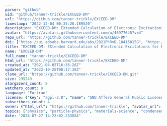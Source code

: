 ```yaml
---
parser: "github"
uid: "github/tanner-trickle/EXCEED-DM"
url: "https://github.com/tanner-trickle/EXCEED-DM"
timestamp: "2022-12-04 00:35:20.189520"
description: "EXCEED-DM: EXtended Calculation of Electronic Excitations for Direct detection of Dark Matter"
avatar: "https://avatars.githubusercontent.com/u/46977645?v=4"
repo_url: "https://github.com/tanner-trickle/EXCEED-DM"
doi: ["https://ui.adsabs.harvard.edu/abs/2021PhRvD.104i5015G", "https://ui.adsabs.harvard.edu/abs/2022arXiv221014917T", "https://ui.adsabs.harvard.edu/abs/2022ascl.soft11020T/abstract"]
title: "EXCEED-DM: EXtended Calculation of Electronic Excitations for Direct detection of Dark Matter"
name: "EXCEED-DM"
full_name: "tanner-trickle/EXCEED-DM"
html_url: "https://github.com/tanner-trickle/EXCEED-DM"
created_at: "2021-04-05T16:35:26Z"
updated_at: "2022-10-28T08:17:38Z"
clone_url: "https://github.com/tanner-trickle/EXCEED-DM.git"
size: 295249
stargazers_count: 9
watchers_count: 9
language: "Fortran"
license: {"key": "agpl-3.0", "name": "GNU Affero General Public License v3.0", "spdx_id": "AGPL-3.0", "url": "https://api.github.com/licenses/agpl-3.0", "node_id": "MDc6TGljZW5zZTE="}
subscribers_count: 4
owner: {"html_url": "https://github.com/tanner-trickle", "avatar_url": "https://avatars.githubusercontent.com/u/46977645?v=4", "login": "tanner-trickle", "type": "User"}
topics: ["physics", "particle-physics", "materials-science", "condensed-matter-physics"]
date: "2024-07-27 14:23:02.233884"
---
```

